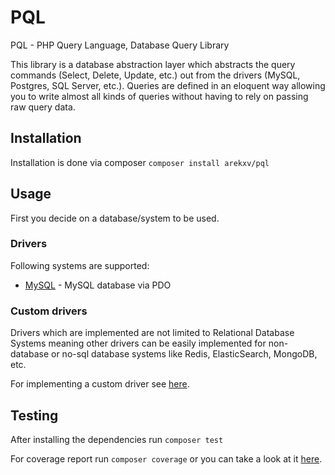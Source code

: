 # PQL

PQL - PHP Query Language, Database Query Library

This library is a database abstraction layer which abstracts the query commands (Select, Delete, Update, etc.) out from the
drivers (MySQL, Postgres, SQL Server, etc.). Queries are defined in an eloquent way allowing you to
write almost all kinds of queries without having to rely on passing raw query data.

## Installation

Installation is done via composer `composer install arekxv/pql`

## Usage

First you decide on a database/system to be used. 

### Drivers

Following systems are supported:

* [MySQL](drivers/mysql.md) - MySQL database via PDO

### Custom drivers

Drivers which are implemented are not limited to Relational Database Systems meaning other drivers
can be easily implemented for non-database or no-sql database systems like Redis, ElasticSearch, MongoDB, etc.

For implementing a custom driver see [here](custom-drivers.md).

## Testing

After installing the dependencies run `composer test`

For coverage report run `composer coverage` or you can take a look at it [here](https://scrutinizer-ci.com/g/ArekX/PQL/?branch=master).